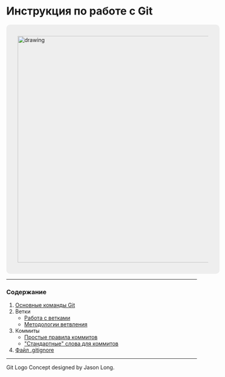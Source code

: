 # Инструкция по работе с Git

<img src="https://upload.wikimedia.org/wikipedia/commons/thumb/e/e0/Git-logo.svg/2560px-Git-logo.svg.png" alt="drawing" style="background: #eee; padding: 30px; border-radius: 10px;" width="600"/>

---

### Содержание

1. [Основные команды Git](./general.md)
2. Ветки
   * [Работа с ветками](./branch.md)
   * [Методологии ветвления](./branch-methods.md)
3. Коммиты
   * [Простые правила коммитов](./commit-rules.md)
   * ["Стандартные" слова для коммитов](./commit-words.md)
4. [Файл .gitignore](./gitignore.md)

---

Git Logo Concept designed by Jason Long.
